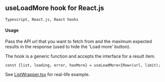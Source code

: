 ## useLoadMore hook for React.js

`Typescript, React.js, React hooks`

#### Usage

Pass the API url that you want to fetch from and the maximum expected results in the response (used to hide the 'Load more' button).

The hook is a generic function and accepts the interface for a result item.

```
const {list, loading, error, hasMore} = useLoadMore<IRow>(url, limit);
```

See [ListWrapper.tsx](src/components/ListWrapper.tsx) for real-life example.
